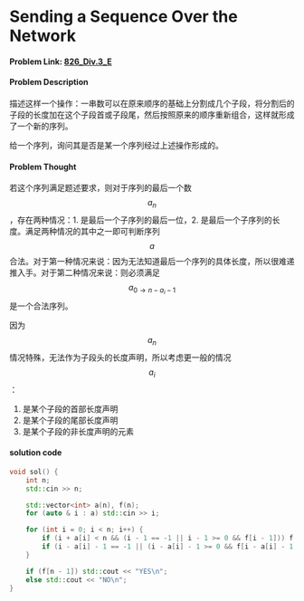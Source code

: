 # Sending a Sequence Over the Network

#### Problem Link: [826\_Div.3\_E](https://codeforces.com/contest/1741/problem/E)

#### Problem Description

描述这样一个操作：一串数可以在原来顺序的基础上分割成几个子段，将分割后的子段的长度加在这个子段首或子段尾，然后按照原来的顺序重新组合，这样就形成了一个新的序列。

给一个序列，询问其是否是某一个序列经过上述操作形成的。

#### Problem Thought

若这个序列满足题述要求，则对于序列的最后一个数 $$a_n$$，存在两种情况：1. 是最后一个子序列的最后一位，2. 是最后一个子序列的长度。满足两种情况的其中之一即可判断序列 $$a$$ 合法。对于第一种情况来说：因为无法知道最后一个序列的具体长度，所以很难递推入手。对于第二种情况来说：则必须满足  $$a_{0 \rightarrow n - a_i - 1}$$是一个合法序列。

因为 $$a_n$$ 情况特殊，无法作为子段头的长度声明，所以考虑更一般的情况 $$a_i$$：&#x20;

1. 是某个子段的首部长度声明
2. 是某个子段的尾部长度声明
3. 是某个子段的非长度声明的元素



#### solution code

```cpp
void sol() {
    int n;
    std::cin >> n;

    std::vector<int> a(n), f(n);
    for (auto & i : a) std::cin >> i;

    for (int i = 0; i < n; i++) {
        if (i + a[i] < n && (i - 1 == -1 || i - 1 >= 0 && f[i - 1])) f[i + a[i]] = 1;
        if (i - a[i] - 1 == -1 || (i - a[i] - 1 >= 0 && f[i - a[i] - 1])) f[i] = 1;
    }

    if (f[n - 1]) std::cout << "YES\n";
    else std::cout << "NO\n";
}
```
